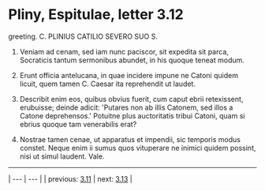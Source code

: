 # Pliny, Espitulae, letter 3.12

greeting. C. PLINIUS CATILIO SEVERO SUO S.



1. Veniam ad cenam, sed iam nunc paciscor, sit expedita sit parca, Socraticis tantum sermonibus abundet, in his quoque teneat modum.



2. Erunt officia antelucana, in quae incidere impune ne Catoni quidem licuit, quem tamen C. Caesar ita reprehendit ut laudet.



3. Describit enim eos, quibus obvius fuerit, cum caput ebrii retexissent, erubuisse; deinde adicit: 'Putares non ab illis Catonem, sed illos a Catone deprehensos.' Potuitne plus auctoritatis tribui Catoni, quam si ebrius quoque tam venerabilis erat?



4. Nostrae tamen cenae, ut apparatus et impendii, sic temporis modus constet. Neque enim ii sumus quos vituperare ne inimici quidem possint, nisi ut simul laudent. Vale.



---

| --- | --- |
| previous: [3.11](../3.11/) | next: [3.13](../3.13/) |